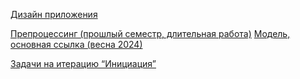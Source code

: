 [Дизайн приложения](https://www.figma.com/file/bdaK4QxybO8TdVxOFGN834/%D0%93%D0%BE%D0%BB%D0%BE%D1%81%D0%BE%D0%B2%D0%BE%D0%B9-%D0%BF%D0%BE%D0%BC%D0%BE%D1%89%D0%BD%D0%B8%D0%BA?type=design&node-id=0%3A1&mode=design&t=xj97lhNin6nqpQX3-1) 

[Препроцессинг (прошлый семестр, длительная работа)](https://colab.research.google.com/drive/1kPRGgKdAdibKN5HBU5d5QjmfZgytnKeK?usp=sharing#scrollTo=jXCueIb0EOGC)
[Модель, основная ссылка (весна 2024)](https://colab.research.google.com/drive/1uwHYEKfwfy6DVxVTbCfJ3FoF90BJvrc9?usp=sharing)

[Задачи на итерацию “Инициация”](https://docs.google.com/document/d/18yzugzoZP-HafsCK9E7pMnTFdYNNfHGPDTSnQLWTxlw/edit)
